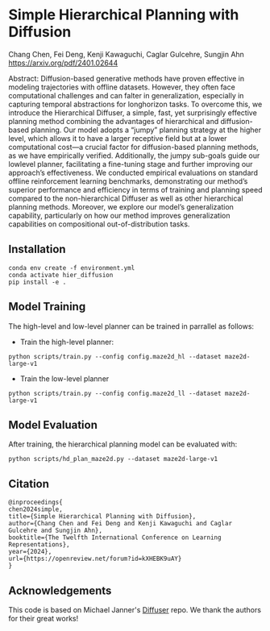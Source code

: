 # Simple Hierarchical Planning with Diffusion
Chang Chen, Fei Deng, Kenji Kawaguchi, Caglar Gulcehre, Sungjin Ahn
https://arxiv.org/pdf/2401.02644

Abstract: Diffusion-based generative methods have proven effective in modeling trajectories with offline datasets. However, they often face computational challenges and can falter in generalization, especially in capturing temporal abstractions for longhorizon tasks. To overcome this, we introduce the Hierarchical Diffuser, a simple, fast, yet surprisingly effective planning method combining the advantages of hierarchical and diffusion-based planning. Our model adopts a “jumpy” planning strategy at the higher level, which allows it to have a larger receptive field but at a lower computational cost—a crucial factor for diffusion-based planning methods, as we have empirically verified. Additionally, the jumpy sub-goals guide our lowlevel planner, facilitating a fine-tuning stage and further improving our approach’s effectiveness. We conducted empirical evaluations on standard offline reinforcement learning benchmarks, demonstrating our method’s superior performance and efficiency in terms of training and planning speed compared to the non-hierarchical Diffuser as well as other hierarchical planning methods. Moreover, we explore our model’s generalization capability, particularly on how our method improves generalization capabilities on compositional out-of-distribution tasks.

## Installation

```
conda env create -f environment.yml
conda activate hier_diffusion
pip install -e .
```

## Model Training

The high-level and low-level planner can be trained in parrallel as follows:
- Train the high-level planner:
```
python scripts/train.py --config config.maze2d_hl --dataset maze2d-large-v1
```
- Train the low-level planner
 ```
python scripts/train.py --config config.maze2d_ll --dataset maze2d-large-v1
```

## Model Evaluation
After training, the hierarchical planning model can be evaluated with:
```
python scripts/hd_plan_maze2d.py --dataset maze2d-large-v1
```

## Citation
```
@inproceedings{
chen2024simple,
title={Simple Hierarchical Planning with Diffusion},
author={Chang Chen and Fei Deng and Kenji Kawaguchi and Caglar Gulcehre and Sungjin Ahn},
booktitle={The Twelfth International Conference on Learning Representations},
year={2024},
url={https://openreview.net/forum?id=kXHEBK9uAY}
}
```

## Acknowledgements
This code is based on Michael Janner's [Diffuser](https://github.com/jannerm/diffuser) repo. We thank the authors for their great works!